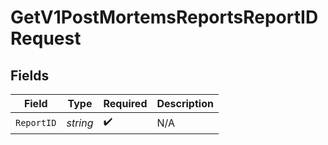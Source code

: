 # GetV1PostMortemsReportsReportIDRequest


## Fields

| Field              | Type               | Required           | Description        |
| ------------------ | ------------------ | ------------------ | ------------------ |
| `ReportID`         | *string*           | :heavy_check_mark: | N/A                |